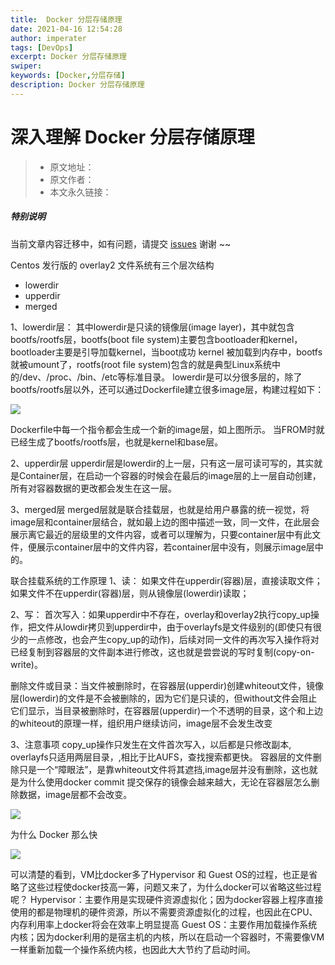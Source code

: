 ```yaml
---
title:  Docker 分层存储原理
date: 2021-04-16 12:54:28
author: imperater
tags: [DevOps]
excerpt: Docker 分层存储原理
swiper:
keywords: [Docker,分层存储]
description: Docker 分层存储原理
---
```


# 深入理解 Docker 分层存储原理

> * 原文地址：[]()
> * 原文作者：[]()
> * 本文永久链接：[]()

##### **特别说明**

当前文章内容迁移中，如有问题，请提交 [issues](https://github.com/Starrier/starrier.github.io/issues) 谢谢 ~~


Centos 发行版的 overlay2 文件系统有三个层次结构

- lowerdir
- upperdir
- merged

1、lowerdir层：
其中lowerdir是只读的镜像层(image layer)，其中就包含bootfs/rootfs层，bootfs(boot file system)主要包含bootloader和kernel，bootloader主要是引导加载kernel，当boot成功 kernel 被加载到内存中，bootfs就被umount了，rootfs(root file system)包含的就是典型Linux系统中的/dev、/proc、/bin、/etc等标准目录。
lowerdir是可以分很多层的，除了bootfs/rootfs层以外，还可以通过Dockerfile建立很多image层，构建过程如下：

![](https://img2020.cnblogs.com/blog/1715041/202102/1715041-20210226171304231-1913260993.png)

Dockerfile中每一个指令都会生成一个新的image层，如上图所示。
当FROM时就已经生成了bootfs/rootfs层，也就是kernel和base层。

2、upperdir层
upperdir层是lowerdir的上一层，只有这一层可读可写的，其实就是Container层，在启动一个容器的时候会在最后的image层的上一层自动创建，所有对容器数据的更改都会发生在这一层。

3、merged层
merged层就是联合挂载层，也就是给用户暴露的统一视觉，将image层和container层结合，就如最上边的图中描述一致，同一文件，在此层会展示离它最近的层级里的文件内容，或者可以理解为，只要container层中有此文件，便展示container层中的文件内容，若container层中没有，则展示image层中的。


联合挂载系统的工作原理
1、读：
如果文件在upperdir(容器)层，直接读取文件；
如果文件不在upperdir(容器)层，则从镜像层(lowerdir)读取；

2、写：
首次写入：如果upperdir中不存在，overlay和overlay2执行copy_up操作，把文件从lowdir拷贝到upperdir中，由于overlayfs是文件级别的(即使只有很少的一点修改，也会产生copy_up的动作)，后续对同一文件的再次写入操作将对已经复制到容器层的文件副本进行修改，这也就是尝尝说的写时复制(copy-on-write)。

删除文件或目录：当文件被删除时，在容器层(upperdir)创建whiteout文件，镜像层(lowerdir)的文件是不会被删除的，因为它们是只读的，但without文件会阻止它们显示，当目录被删除时，在容器层(upperdir)一个不透明的目录，这个和上边的whiteout的原理一样，组织用户继续访问，image层不会发生改变

3、注意事项
copy_up操作只发生在文件首次写入，以后都是只修改副本,
overlayfs只适用两层目录，,相比于比AUFS，查找搜索都更快。
容器层的文件删除只是一个“障眼法”，是靠whiteout文件将其遮挡,image层并没有删除，这也就是为什么使用docker commit 提交保存的镜像会越来越大，无论在容器层怎么删除数据，image层都不会改变。 


![](https://img2020.cnblogs.com/blog/1715041/202102/1715041-20210226171354047-588353208.png)

为什么 Docker 那么快

![](https://img2020.cnblogs.com/blog/1715041/202102/1715041-20210226171455346-2093471854.png)

可以清楚的看到，VM比docker多了Hypervisor 和 Guest OS的过程，也正是省略了这些过程使docker技高一筹，问题又来了，为什么docker可以省略这些过程呢？
Hypervisor：主要作用是实现硬件资源虚拟化；因为docker容器上程序直接使用的都是物理机的硬件资源，所以不需要资源虚拟化的过程，也因此在CPU、内存利用率上docker将会在效率上明显提高
Guest OS：主要作用加载操作系统内核；因为docker利用的是宿主机的内核，所以在启动一个容器时，不需要像VM一样重新加载一个操作系统内核，也因此大大节约了启动时间。

